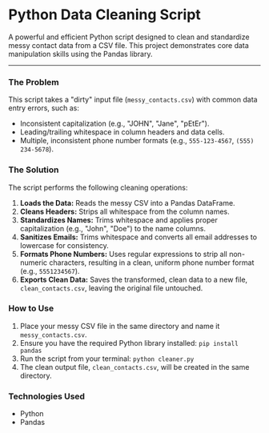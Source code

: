 # Python Data Cleaning Script

A powerful and efficient Python script designed to clean and standardize messy contact data from a CSV file. This project demonstrates core data manipulation skills using the Pandas library.

---

### The Problem

This script takes a "dirty" input file (`messy_contacts.csv`) with common data entry errors, such as:

-   Inconsistent capitalization (e.g., "JOHN", "Jane", "pEtEr").
-   Leading/trailing whitespace in column headers and data cells.
-   Multiple, inconsistent phone number formats (e.g., `555-123-4567`, `(555) 234-5678`).

### The Solution

The script performs the following cleaning operations:

1.  **Loads the Data:** Reads the messy CSV into a Pandas DataFrame.
2.  **Cleans Headers:** Strips all whitespace from the column names.
3.  **Standardizes Names:** Trims whitespace and applies proper capitalization (e.g., "John", "Doe") to the name columns.
4.  **Sanitizes Emails:** Trims whitespace and converts all email addresses to lowercase for consistency.
5.  **Formats Phone Numbers:** Uses regular expressions to strip all non-numeric characters, resulting in a clean, uniform phone number format (e.g., `5551234567`).
6.  **Exports Clean Data:** Saves the transformed, clean data to a new file, `clean_contacts.csv`, leaving the original file untouched.

### How to Use

1.  Place your messy CSV file in the same directory and name it `messy_contacts.csv`.
2.  Ensure you have the required Python library installed: `pip install pandas`
3.  Run the script from your terminal: `python cleaner.py`
4.  The clean output file, `clean_contacts.csv`, will be created in the same directory.

### Technologies Used

-   Python
-   Pandas